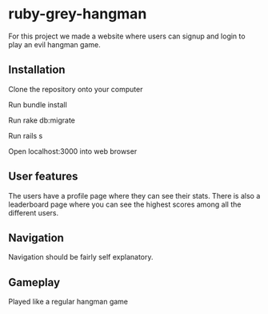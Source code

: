 # ruby-grey-hangman

For this project we made a website where users can signup and login to play an evil hangman game. 

## Installation
Clone the repository onto your computer

Run bundle install 

Run rake db:migrate

Run rails s

Open localhost:3000 into web browser

## User features
The users have a profile page where they can see their stats.
There is also a leaderboard page where you can see the highest scores among all the different users.

## Navigation
Navigation should be fairly self explanatory. 

## Gameplay
Played like a regular hangman game
